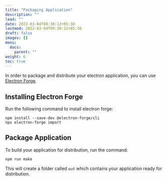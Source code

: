 ```yaml
---
title: "Packaging Application"
description: ""
lead: ""
date: 2022-03-04T09:30:12+05:30
lastmod: 2022-03-04T09:30:12+05:30
draft: false
images: []
menu:
  docs:
    parent: ""
weight: 6
toc: true
---
```


In order to package and distribute your electron application, you can use [Electron Forge](https://www.electronforge.io/).

## Installing Electron Forge
Run the following command to install electron forge:
```
npm install --save-dev @electron-forge/cli
npx electron-forge import
```

## Package Application
To build your application for distribution, run the command:
```
npm run make
```

This will create a folder called `out` which contains your application ready for distribution.